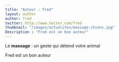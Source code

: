 ```yaml
---
title: "Auteur : Fred"
layout: author
author: fred
twitter: http://www.twiter.com/fred
thumbnail: "/images/actualites/massage-chiens.jpg"
Description : "Fred est un bon auteur"
---
```


Le **massage** : un geste qui détend votre animal

Fred est un bon auteur